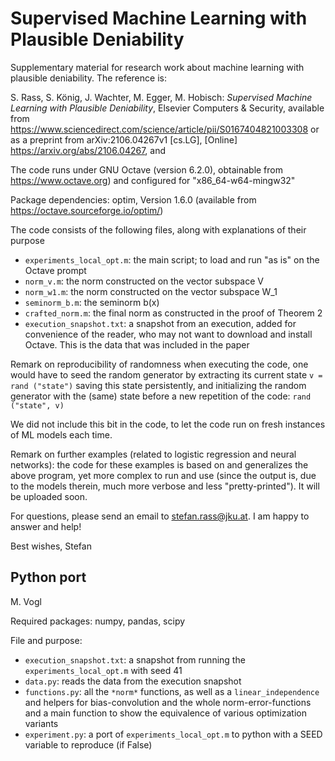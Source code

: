 # Supervised Machine Learning with Plausible Deniability
Supplementary material for research work about machine learning with plausible deniability. The reference is:

S. Rass, S. König, J. Wachter, M. Egger, M. Hobisch: *Supervised Machine Learning with Plausible Deniability*, Elsevier Computers & Security, available from https://www.sciencedirect.com/science/article/pii/S0167404821003308 or as a preprint from arXiv:2106.04267v1 [cs.LG], [Online] https://arxiv.org/abs/2106.04267, and 

The code runs under GNU Octave (version 6.2.0), obtainable from https://www.octave.org)
and configured for "x86_64-w64-mingw32"

Package dependencies:
optim, Version 1.6.0 (available from https://octave.sourceforge.io/optim/)

The code consists of the following files, along with explanations of their purpose
- `experiments_local_opt.m`: the main script; to load and run "as is" on the Octave prompt
- `norm_v.m`:								  the norm constructed on the vector subspace V
- `norm_w1.m`:								  the norm constructed on the vector subspace W_1
- `seminorm_b.m`:							the seminorm b(x)
- `crafted_norm.m`:						the final norm as constructed in the proof of Theorem 2
- `execution_snapshot.txt`:	  a snapshot from an execution, added for convenience of the 
										      reader, who may not want to download and install Octave. This
										      is the data that was included in the paper
										
Remark on reproducibility of randomness when executing the code, one would have to seed the random
generator by extracting its current state `v = rand ("state")` saving this state persistently, and initializing the random generator with the (same) state before
a new repetition of the code: `rand ("state", v)`

We did not include this bit in the code, to let the code run on fresh instances of ML models each time.

Remark on further examples (related to logistic regression and neural networks): the code for
these examples is based on and generalizes the above program, yet more complex to run and use (since the output
is, due to the models therein, much more verbose and less "pretty-printed"). It will be uploaded soon.

For questions, please send an email to stefan.rass@jku.at. I am happy to answer and help!

Best wishes,
Stefan

## Python port

M. Vogl

Required packages: numpy, pandas, scipy

File and purpose:
* `execution_snapshot.txt`: a snapshot from running the `experiments_local_opt.m` with seed 41
* `data.py`: reads the data from the execution snapshot
* `functions.py`: all the `*norm*` functions, as well as a `linear_independence` and helpers for bias-convolution and the whole norm-error-functions and a main function to show the equivalence of various optimization variants
* `experiment.py`: a port of `experiments_local_opt.m` to python with a SEED variable to reproduce (if False)